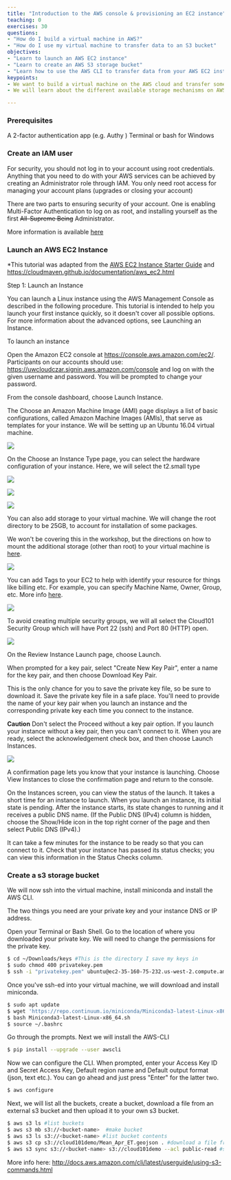 ```yaml
---
title: "Introduction to the AWS console & provisioning an EC2 instance"
teaching: 0
exercises: 30
questions:
- "How do I build a virtual machine in AWS?"
- "How do I use my virtual machine to transfer data to an S3 bucket"
objectives:
- "Learn to launch an AWS EC2 instance"
- "Learn to create an AWS S3 storage bucket"
- "Learn how to use the AWS CLI to transfer data from your AWS EC2 instance to the S3 storage bucket"
keypoints:
- We want to build a virtual machine on the AWS cloud and transfer some data into storage.
- We will learn about the different available storage mechanisms on AWS

---
```


### Prerequisites
A 2-factor authentication app (e.g. Authy ) 
Terminal or bash for Windows

### Create an IAM user
For security, you should not log in to your account using root credentials. Anything that you need to do with your AWS services can be achieved by creating an Administrator role through IAM. You only need root access for managing your account plans (upgrades or closing your account)

There are two parts to ensuring security of your account. One is enabling Multi-Factor Authentication to log on as root, and installing yourself as the first ~~All-Supreme Being~~ Administrator. 

More information is available [here](http://docs.aws.amazon.com/AWSEC2/latest/UserGuide/get-set-up-for-amazon-ec2.html)

### Launch an AWS EC2 Instance
*This tutorial was adapted from the [AWS EC2 Instance Starter Guide](http://docs.aws.amazon.com/AWSEC2/latest/UserGuide/EC2_GetStarted.html) and https://cloudmaven.github.io/documentation/aws_ec2.html

Step 1: Launch an Instance

You can launch a Linux instance using the AWS Management Console as described in the following procedure. This tutorial is intended to help you launch your first instance quickly, so it doesn't cover all possible options. For more information about the advanced options, see Launching an Instance.

To launch an instance

Open the Amazon EC2 console at https://console.aws.amazon.com/ec2/.
Participants on our accounts should use: https://uwcloudczar.signin.aws.amazon.com/console and log on with the given username and password. You will be prompted to change your password. 

From the console dashboard, choose Launch Instance.

The Choose an Amazon Machine Image (AMI) page displays a list of basic configurations, called Amazon Machine Images (AMIs), that serve as templates for your instance. We will be setting up an Ubuntu 16.04 virtual machine. 

![](/dssg2017/fig/01-aws-intro-0001.png)

On the Choose an Instance Type page, you can select the hardware configuration of your instance. Here, we will select the t2.small type

![](/dssg2017/fig/01-aws-intro-0002.png)

![](/cloud101_cloudproviders/fig/01-aws-intro-0003.png)

![](/cloud101_cloudproviders/fig/01-aws-intro-0004.png)


You can also add storage to your virtual machine. We will change the root directory to be 25GB, to account for installation of some packages. 

We won't be covering this in the workshop, but the directions on how to mount the additional storage (other than root) to your virtual machine is [here](https://cloudmaven.github.io/documentation/aws_ec2.html#mounting-the-attached-volume). 

![](/dssg2017/fig/01-aws-intro-0005.png)

You can add Tags to your EC2 to help with identify your resource for things like billing etc. For example, you can specify Machine Name, Owner, Group, etc. More info [here](http://docs.aws.amazon.com/AWSEC2/latest/UserGuide/Using_Tags.html#tag-basics).

![](/dssg2017/fig/01-aws-intro-0006.png)


To avoid creating multiple security groups, we will all select the Cloud101 Security Group which will have Port 22 (ssh) and Port 80 (HTTP) open. 

![](/dssg2017/fig/01-aws-intro-0007.png)


On the Review Instance Launch page, choose Launch.

When prompted for a key pair, select "Create New Key Pair", enter a name for the key pair, and then choose Download Key Pair. 

This is the only chance for you to save the private key file, so be sure to download it. Save the private key file in a safe place. You'll need to provide the name of your key pair when you launch an instance and the corresponding private key each time you connect to the instance.

**Caution**
Don't select the Proceed without a key pair option. If you launch your instance without a key pair, then you can't connect to it.
When you are ready, select the acknowledgement check box, and then choose Launch Instances.

![](/dssg2017/fig/01-aws-intro-0008.png)

A confirmation page lets you know that your instance is launching. Choose View Instances to close the confirmation page and return to the console.

On the Instances screen, you can view the status of the launch. It takes a short time for an instance to launch. When you launch an instance, its initial state is pending. After the instance starts, its state changes to running and it receives a public DNS name. (If the Public DNS (IPv4) column is hidden, choose the Show/Hide icon in the top right corner of the page and then select Public DNS (IPv4).)

It can take a few minutes for the instance to be ready so that you can connect to it. Check that your instance has passed its status checks; you can view this information in the Status Checks column.


### Create a s3 storage bucket
We will now ssh into the virtual machine, install miniconda and install the AWS CLI. 

The two things you need are your private key and your instance DNS or IP address. 

Open your Terminal or Bash Shell. Go to the location of where you downloaded your private key. We will need to change the permissions for the private key. 

```bash
$ cd ~/Downloads/keys #This is the directory I save my keys in
$ sudo chmod 400 privatekey.pem
$ ssh -i "privatekey.pem" ubuntu@ec2-35-160-75-232.us-west-2.compute.amazonaws.com
```

Once you've ssh-ed into your virtual machine, we will download and install miniconda. 

```bash
$ sudo apt update
$ wget 'https://repo.continuum.io/miniconda/Miniconda3-latest-Linux-x86_64.sh'
$ bash Miniconda3-latest-Linux-x86_64.sh
$ source ~/.bashrc
```

Go through the prompts. Next we will install the AWS-CLI

```bash
$ pip install --upgrade --user awscli
```

Now we can configure the CLI. When prompted, enter your Access Key ID and Secret Access Key, Default region name and Default output format (json, text etc.). You can go ahead and just press "Enter" for the latter two. 

```bash
$ aws configure
```

Next, we will list all the buckets, create a bucket, download a file from an external s3 bucket and then upload it to your own s3 bucket. 

```bash
$ aws s3 ls #list buckets
$ aws s3 mb s3://<bucket-name>  #make bucket
$ aws s3 ls s3://<bucket-name> #list bucket contents
$ aws s3 cp s3://cloud101demo/Mean_Apr_ET.geojson . #download a file from a shared bucket
$ aws s3 sync s3://<bucket-name> s3://cloud101demo --acl public-read #sync your bucket with the cloud101 bucket and allow public read access
```

More info here: http://docs.aws.amazon.com/cli/latest/userguide/using-s3-commands.html
